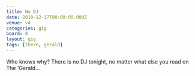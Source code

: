 ```yaml
---
title: No DJ
date: 2010-12-17T00:00:00.000Z
venue: v4
categories: gig
board: 8
layout: gig
tags: [there, gerald]
---
```

Who knows why? There is no DJ tonight, no matter what else you read on The 'Gerald...